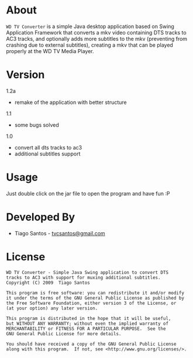 About
=====
`WD TV Converter` is a simple Java desktop application based on Swing
Application Framework that converts a mkv video containing DTS tracks
to AC3 tracks, and optionally adds more subtitles to the mkv
(preventing from crashing due to external subtitles), creating a mkv
that can be played properly at the WD TV Media Player.

Version
=====
1.2a
* remake of the application with better structure

1.1
* some bugs solved

1.0

* convert all dts tracks to ac3
* additional subtitles support

Usage
=====
Just double click on the jar file to open the program and have fun :P

Developed By
============
* Tiago Santos - <tvcsantos@gmail.com>

License
=======
    WD TV Converter - Simple Java Swing application to convert DTS
	tracks to AC3 with support for muxing additional subtitles.
    Copyright (C) 2009  Tiago Santos

    This program is free software: you can redistribute it and/or modify
    it under the terms of the GNU General Public License as published by
    the Free Software Foundation, either version 3 of the License, or
    (at your option) any later version.

    This program is distributed in the hope that it will be useful,
    but WITHOUT ANY WARRANTY; without even the implied warranty of
    MERCHANTABILITY or FITNESS FOR A PARTICULAR PURPOSE.  See the
    GNU General Public License for more details.

    You should have received a copy of the GNU General Public License
    along with this program.  If not, see <http://www.gnu.org/licenses/>.
